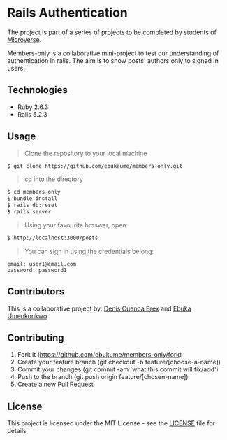 # Rails Authentication

The project is part of a series of projects to be completed by students of [Microverse](https://www.microverse.org/ "The Global School for Remote Software Developers!").

Members-only is a collaborative mini-project to test our understanding of authentication in rails. The aim is to show posts' authors only to signed in users.

## Technologies

- Ruby 2.6.3
- Rails 5.2.3

## Usage

> Clone the repository to your local machine

```sh
$ git clone https://github.com/ebukaume/members-only.git
```

> cd into the directory

```sh
$ cd members-only
$ bundle install
$ rails db:reset
$ rails server
```

> Using your favourite broswer, open: 

```sh
$ http://localhost:3000/posts
```

> You can sign in using the credentials belong:

```
email: user1@email.com
password: password1
```

## Contributors

This is a collaborative project by: [Denis Cuenca Brex](https://github.com/DenisCuencaBrex) and [Ebuka Umeokonkwo](https://github.com/ebukaume)

## Contributing

1. Fork it (https://github.com/ebukume/members-only/fork)
2. Create your feature branch (git checkout -b feature/[choose-a-name])
3. Commit your changes (git commit -am 'what this commit will fix/add')
4. Push to the branch (git push origin feature/[chosen-name])
5. Create a new Pull Request

## License

This project is licensed under the MIT License - see the [LICENSE](./LICENSE) file for details
